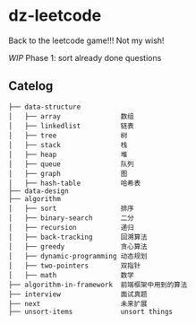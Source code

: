 # dz-leetcode

Back to the leetcode game!!! Not my wish!

*WIP*
Phase 1: sort already done questions

## Catelog

``` text
├── data-structure
│   ├── array               数组
│   ├── linkedlist          链表
│   ├── tree                树
│   ├── stack               栈
│   ├── heap                堆
│   ├── queue               队列
│   ├── graph               图
│   ├── hash-table          哈希表
├── data-design
├── algorithm
│   ├── sort                排序
│   ├── binary-search       二分
│   ├── recursion           递归
│   ├── back-tracking       回溯算法
│   ├── greedy              贪心算法
│   ├── dynamic-programming 动态规划
│   ├── two-pointers        双指针
│   ├── math                数学
├── algorithm-in-framework  前端框架中用到的算法
├── interview               面试真题
├── next                    未来扩展
├── unsort-items            unsort things
```
